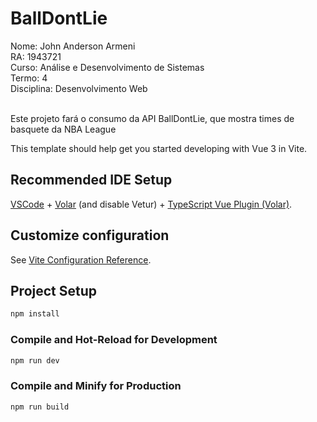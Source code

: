 # BallDontLie

Nome: John Anderson Armeni</br>
RA: 1943721</br>
Curso: Análise e Desenvolvimento de Sistemas</br>
Termo: 4</br>
Disciplina: Desenvolvimento Web</br>
</br>

Este projeto fará o consumo da API BallDontLie, que mostra times de basquete da NBA League</br>

This template should help get you started developing with Vue 3 in Vite.

## Recommended IDE Setup

[VSCode](https://code.visualstudio.com/) + [Volar](https://marketplace.visualstudio.com/items?itemName=Vue.volar) (and disable Vetur) + [TypeScript Vue Plugin (Volar)](https://marketplace.visualstudio.com/items?itemName=Vue.vscode-typescript-vue-plugin).

## Customize configuration

See [Vite Configuration Reference](https://vitejs.dev/config/).

## Project Setup

```sh
npm install
```

### Compile and Hot-Reload for Development

```sh
npm run dev
```

### Compile and Minify for Production

```sh
npm run build
```
